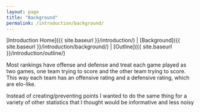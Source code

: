 ```yaml
---
layout: page
title: "Background"
permalink: /introduction/background/
---
```



[Introduction Home]({{ site.baseurl }}/introduction/) |  [Background]({{ site.baseurl }}/introduction/background/) |  [Outline]({{ site.baseurl }}/introduction/outline/)

Most rankings have offense and defense and treat each game played as two games, one team trying to score and the other team trying to score. This way each team has an offensive rating and a defensive rating, which are elo-like.

Instead of creating/preventing points I wanted to do the same thing for a variety of other statistics that I thought would be informative and less noisy
